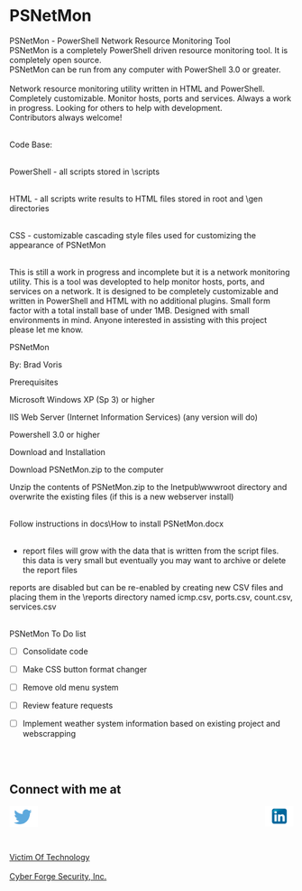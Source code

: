 # PSNetMon
PSNetMon - PowerShell Network Resource Monitoring Tool <BR />
PSNetMon is a completely PowerShell driven resource monitoring tool. It is completely open source.<BR />
PSNetMon can be run from any computer with PowerShell 3.0 or greater.<BR /><BR />
Network resource monitoring utility written in HTML and PowerShell. Completely customizable. Monitor hosts, ports and services. Always a work in progress. Looking for others to help with development. <BR />
Contributors always welcome!<BR /><BR />

Code Base:<BR /><BR />

PowerShell - all scripts stored in \scripts<BR /><BR />

HTML - all scripts write results to HTML files stored in root and \gen directories<BR /><BR />

CSS - customizable cascading style files used for customizing the appearance of PSNetMon<BR /><BR />

This is still a work in progress and incomplete but it is a network monitoring utility. This is a tool was developted to help monitor hosts, ports, and services on a network. It is designed to be completely customizable and written in PowerShell and HTML with no additional plugins. Small form factor with a total install base of under 1MB. Designed with small environments in mind. Anyone interested in assisting with this project please let me know.

PSNetMon<BR />

By: Brad Voris<BR />

 

Prerequisites<BR />

Microsoft Windows XP (Sp 3) or higher<BR />

IIS Web Server (Internet Information Services) (any version will do)<BR />

Powershell 3.0 or higher<BR />

 

Download and Installation<BR />

Download PSNetMon.zip to the computer<BR />

Unzip the contents of PSNetMon.zip to the Inetpub\wwwroot directory and overwrite the existing files (if this is a new webserver install)<BR /><BR />

 

Follow instructions in docs\How to install PSNetMon.docx<BR /><BR />

* report files will grow with the data that is written from the script files. this data is very small but eventually you may want to archive or delete the report files

reports are disabled but can be re-enabled by creating new CSV files and placing them in the \reports directory named icmp.csv, ports.csv, count.csv, services.csv<BR /><BR />

PSNetMon To Do list
- [ ] Consolidate code
- [ ] Make CSS button format changer
- [ ] Remove old menu system
- [ ] Review feature requests
- [ ] Implement weather system information based on existing project and webscrapping


<BR /><BR />


## Connect with me at

<a href="https://twitter.com/HMInfoSecViking?ref_src=twsrc%5Etfw"><IMG SRC="https://github.com/bvoris/bvoris/blob/master/twitter.jpg" WIDTH=10% HEIGHT=10% ALIGN=LEFT></a>

<a href="https://www.linkedin.com/in/brad-voris" target="_blank"><IMG SRC="https://github.com/bvoris/bvoris/blob/master/linkedin.png" WIDTH=10% HEIGHT=4% ALIGN=RIGHT></a>

<BR /><BR />
<BR /><BR />

<A HREF="https://www.victimoftechnology.com">Victim Of Technology<A />
<BR /><BR />
<A HREF="https://www.cyberforgesecurity.com">Cyber Forge Security, Inc.<A />
<BR /><BR />
